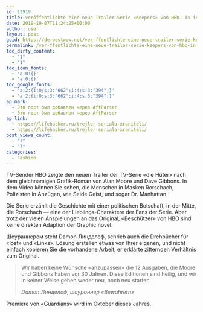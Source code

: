 ```yaml
---
id: 12919
title: veröffentlichte eine neue Trailer-Serie «Keepers» von HBO. In ihm zeigten Dr. Manhattan
date: 2019-10-07T11:24:25+00:00
author: user
layout: post
guid: https://de.bestwow.net/ver-ffentlichte-eine-neue-trailer-serie-keepers-von-hbo-in-ihm-zeigten-dr-manhattan/
permalink: /ver-ffentlichte-eine-neue-trailer-serie-keepers-von-hbo-in-ihm-zeigten-dr-manhattan/
tdc_dirty_content:
  - "1"
  - "1"
tdc_icon_fonts:
  - 'a:0:{}'
  - 'a:0:{}'
tdc_google_fonts:
  - 'a:2:{i:0;s:3:"662";i:4;s:3:"394";}'
  - 'a:2:{i:0;s:3:"662";i:4;s:3:"394";}'
ap_mark:
  - Это пост был добавлен через AftParser
  - Это пост был добавлен через AftParser
ap_link:
  - https://lifehacker.ru/trejler-seriala-xraniteli/
  - https://lifehacker.ru/trejler-seriala-xraniteli/
post_views_count:
  - "7"
  - "7"
categories:
  - Fashion
---
```

TV-Sender HBO zeigte den neuen Trailer der TV-Serie «die Hüter» nach dem gleichnamigen Grafik-Roman von Alan Moore und Dave Gibbons. In dem Video können Sie sehen, die Menschen in Masken Rorschach, Polizisten in Anzügen, wie Seide Geist, und sogar Dr. Manhattan.</p> 

Die Serie erzählt die Geschichte mit einer politischen Botschaft, in der Mitte, die Rorschach — eine der Lieblings-Charaktere der Fans der Serie. Aber trotz der vielen Anspielungen an das Original, «Beschützer» von HBO sind keine direkten Adaption der Graphic novel.

Шоураннером steht Damon Линделоф, schrieb auch die Drehbücher für «lost» und «Links». Lösung erstellen etwas von Ihrer eigenen, und nicht einfach kopieren Sie die vorhandene Arbeit, er erklärte zitternden Verhältnis zum Original.

> <div>
>   <p>
>     Wir haben keine Wünsche «anzupassen» die 12 Ausgaben, die Moore und Gibbons haben vor 30 Jahren. Diese Editionen sind heilig, und wir in keiner Weise gehen weder neu, noch neu starten.
>   </p></p>
> </div>
> 
> _Damon Линделоф, шоураннер «Bewahrern»_

Premiere von «Guardians» wird im Oktober dieses Jahres.